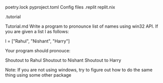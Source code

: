 
poetry.lock
pyproject.toml
Config files
.replit
replit.nix


.tutorial

Tutorial.md
Write a program to pronounce list of names using win32 API. If you are given a list l as follows:

l = ["Rahul", "Nishant", "Harry"]

Your program should pronouce:

Shoutout to Rahul
Shoutout to Nishant
Shoutout to Harry

Note: If you are not using windows, try to figure out how to do the same thing using some other package